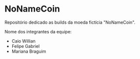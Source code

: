 # NoNameCoin
Repositório dedicado as builds da moeda fictícia "NoNameCoin".

Nome dos integrantes da equipe: 
- Caio Willian 
- Felipe Gabriel
- Mariana Braguim
